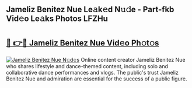 ## Jameliz Benitez Nue Le𝚊k𝚎d N𝚞𝚍e - Part-fkb Vid𝚎o Le𝚊ks Photos LFZHu

# <h2><a href="http://fb19psc.evod.top/?m=Jameliz+Benitez+Nue">🔗 👉🔴 Jameliz Benitez Nue Vid𝚎o Ph𝚘t𝚘s</a></h2>

[![Jameliz Benitez Nue N𝚞d𝚎s](https://i.imgur.com/8V9OHl7.gif)](http://fb19psc.evod.top/?m=Jameliz+Benitez+Nue)
Online content creator Jameliz Benitez Nue who shares lifestyle and dance-themed content, including solo and collaborative dance performances and vlogs. The public's trust Jameliz Benitez Nue and admiration are essential for the success of a public figure. 
